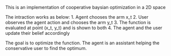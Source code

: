 This is an implementation of cooperative baysian optimization in a 2D space

The intraction works as below:
    1. Agent chooses the arm x_t
    2. User observes the agent action and chooses the arm y_t
    3. The function is evaluated at point (x_t, y_t) and is shown to both
    4. The agent and the user update their belief accordingly

The goal is to optimize the function. The agent is an assistant helping the conservative user to find the optimum.